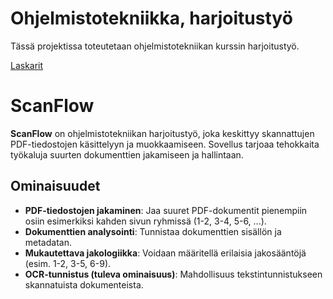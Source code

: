 # Ohjelmistotekniikka, harjoitustyö

Tässä projektissa toteutetaan ohjelmistotekniikan kurssin harjoitustyö.

[Laskarit](./laskarit/viikko1.md)

# ScanFlow

**ScanFlow** on ohjelmistotekniikan harjoitustyö, joka keskittyy skannattujen PDF-tiedostojen käsittelyyn ja muokkaamiseen. Sovellus tarjoaa tehokkaita työkaluja suurten dokumenttien jakamiseen ja hallintaan.

## Ominaisuudet
- **PDF-tiedostojen jakaminen**: Jaa suuret PDF-dokumentit pienempiin osiin esimerkiksi kahden sivun ryhmissä (1-2, 3-4, 5-6, ...).
- **Dokumenttien analysointi**: Tunnistaa dokumenttien sisällön ja metadatan.
- **Mukautettava jakologiikka**: Voidaan määritellä erilaisia jakosääntöjä (esim. 1-2, 3-5, 6-9).
- **OCR-tunnistus (tuleva ominaisuus)**: Mahdollisuus tekstintunnistukseen skannatuista dokumenteista.

